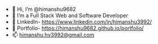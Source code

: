 - 👋 Hi, I’m @himanshu9682
- 👀 I’m a Full Stack Web and Software Developer
- 💼 LinkedIn- https://www.linkedin.com/in/himanshu3992/
- 🌱 Portfolio- https://himanshu9682.github.io/portfolio/
- 📫 himanshu.hv3992@gmail.com
